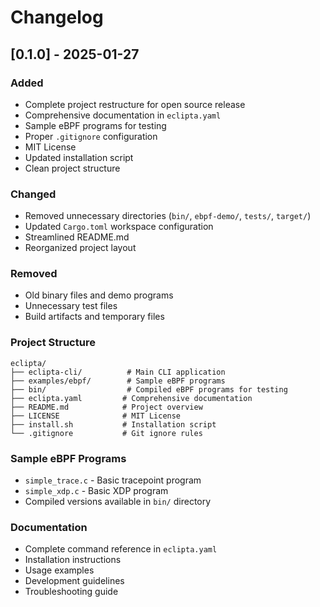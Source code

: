 # Changelog

## [0.1.0] - 2025-01-27

### Added
- Complete project restructure for open source release
- Comprehensive documentation in `eclipta.yaml`
- Sample eBPF programs for testing
- Proper `.gitignore` configuration
- MIT License
- Updated installation script
- Clean project structure

### Changed
- Removed unnecessary directories (`bin/`, `ebpf-demo/`, `tests/`, `target/`)
- Updated `Cargo.toml` workspace configuration
- Streamlined README.md
- Reorganized project layout

### Removed
- Old binary files and demo programs
- Unnecessary test files
- Build artifacts and temporary files

### Project Structure
```
eclipta/
├── eclipta-cli/          # Main CLI application
├── examples/ebpf/        # Sample eBPF programs
├── bin/                  # Compiled eBPF programs for testing
├── eclipta.yaml         # Comprehensive documentation
├── README.md            # Project overview
├── LICENSE              # MIT License
├── install.sh           # Installation script
└── .gitignore           # Git ignore rules
```

### Sample eBPF Programs
- `simple_trace.c` - Basic tracepoint program
- `simple_xdp.c` - Basic XDP program
- Compiled versions available in `bin/` directory

### Documentation
- Complete command reference in `eclipta.yaml`
- Installation instructions
- Usage examples
- Development guidelines
- Troubleshooting guide

